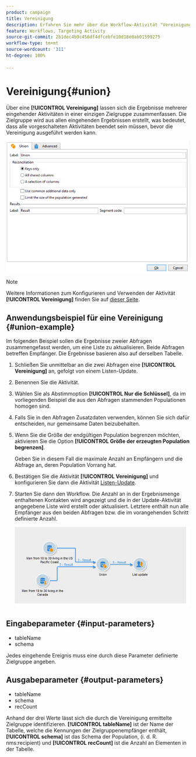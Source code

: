 ```yaml
---
product: campaign
title: Vereinigung
description: Erfahren Sie mehr über die Workflow-Aktivität "Vereinigung".
feature: Workflows, Targeting Activity
source-git-commit: 2b1dec4b9c456df4dfcebfe10d18e0ab01599275
workflow-type: tm+mt
source-wordcount: '311'
ht-degree: 100%

---
```


# Vereinigung{#union}

Über eine **[!UICONTROL Vereinigung]** lassen sich die Ergebnisse mehrerer eingehender Aktivitäten in einer einzigen Zielgruppe zusammenfassen. Die Zielgruppe wird aus allen eingehenden Ergebnissen erstellt, was bedeutet, dass alle vorgeschalteten Aktivitäten beendet sein müssen, bevor die Vereinigung ausgeführt werden kann.

![](assets/s_user_segmentation_union.png)

>[!NOTE]
>
>Weitere Informationen zum Konfigurieren und Verwenden der Aktivität **[!UICONTROL Vereinigung]** finden Sie auf [dieser Seite](targeting-workflows.md#combining-several-targets--union-).

## Anwendungsbeispiel für eine Vereinigung {#union-example}

Im folgenden Beispiel sollen die Ergebnisse zweier Abfragen zusammengefasst werden, um eine Liste zu aktualisieren. Beide Abfragen betreffen Empfänger. Die Ergebnisse basieren also auf derselben Tabelle.

1. Schließen Sie unmittelbar an die zwei Abfragen eine **[!UICONTROL Vereinigung]** an, gefolgt von einem Listen-Update.
1. Benennen Sie die Aktivität.
1. Wählen Sie als Abstimmoption **[!UICONTROL Nur die Schlüssel]**, da im vorliegenden Beispiel die aus den Abfragen stammenden Populationen homogen sind.
1. Falls Sie in den Abfragen Zusatzdaten verwenden, können Sie sich dafür entscheiden, nur gemeinsame Daten beizubehalten.
1. Wenn Sie die Größe der endgültigen Population begrenzen möchten, aktivieren Sie die Option **[!UICONTROL Größe der erzeugten Population begrenzen]**.

   Geben Sie in diesem Fall die maximale Anzahl an Empfängern und die Abfrage an, deren Population Vorrang hat.

1. Bestätigen Sie die Aktivität **[!UICONTROL Vereinigung]** und konfigurieren Sie dann die Aktivität [Listen-Update](list-update.md).
1. Starten Sie dann den Workflow. Die Anzahl an in der Ergebnismenge enthaltenen Kontakten wird angezeigt und die in der Update-Aktivität angegebene Liste wird erstellt oder aktualisiert. Letztere enthält nun alle Empfänger aus den beiden Abfragen bzw. die im vorangehenden Schritt definierte Anzahl.

   ![](assets/union_example.png)

## Eingabeparameter {#input-parameters}

* tableName
* schema

Jedes eingehende Ereignis muss eine durch diese Parameter definierte Zielgruppe angeben.

## Ausgabeparameter {#output-parameters}

* tableName
* schema
* recCount

Anhand der drei Werte lässt sich die durch die Vereinigung ermittelte Zielgruppe identifizieren. **[!UICONTROL tableName]** ist der Name der Tabelle, welche die Kennungen der Zielgruppenempfänger enthält, **[!UICONTROL schema]** ist das Schema der Population, (i. d. R. nms:recipient) und **[!UICONTROL recCount]** ist die Anzahl an Elementen in der Tabelle.
